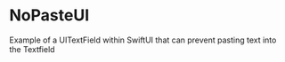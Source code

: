 # NoPasteUI
Example of a UITextField within SwiftUI that can prevent pasting text into the Textfield

